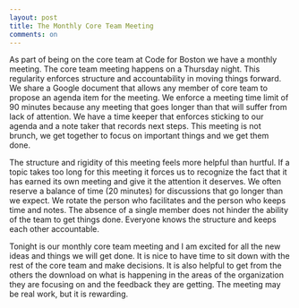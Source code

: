 ```yaml
---
layout: post
title: The Monthly Core Team Meeting
comments: on
---
```

As part of being on the core team at Code for Boston we have a monthly meeting. The core team meeting happens on a Thursday night. This regularity enforces structure and accountability in moving things forward. We share a Google document that allows any member of core team to propose an agenda item for the meeting. We enforce a meeting time limit of 90 minutes because any meeting that goes longer than that will suffer from lack of attention. We have a time keeper that enforces sticking to our agenda and a note taker that records next steps.  This meeting is not brunch, we get together to focus on important things and we get them done.

The structure and rigidity of this meeting feels more helpful than hurtful. If a topic takes too long for this meeting it forces us to recognize the fact that it has earned its own meeting and give it the attention it deserves. We often reserve a balance of time (20 minutes) for discussions that go longer than we expect. We rotate the person who facilitates and the person who keeps time and notes. The absence of a single member does not hinder the ability of the team to get things done. Everyone knows the structure and keeps each other accountable.

Tonight is our monthly core team meeting and I am excited for all the new ideas and things we will get done. It is nice to have time to sit down with the rest of the core team and make decisions. It is also helpful to get from the others the download on what is happening in the areas of the organization they are focusing on and the feedback they are getting. The meeting may be real work, but it is rewarding.